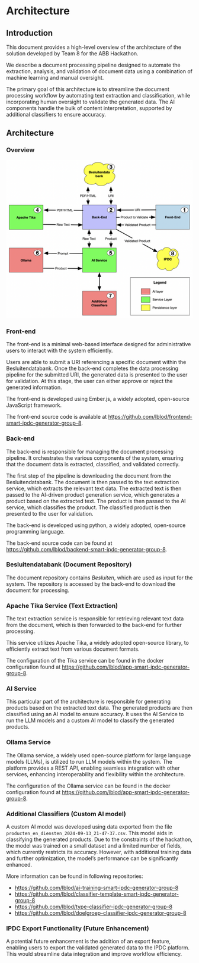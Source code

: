 # Architecture

## Introduction

This document provides a high-level overview of the architecture of the solution developed by Team 8 for the ABB Hackathon.

We describe a document processing pipeline designed to automate the extraction, analysis, and validation of document data using a combination of machine learning and manual oversight.

The primary goal of this architecture is to streamline the document processing workflow by automating text extraction and classification, while incorporating human oversight to validate the generated data. The AI components handle the bulk of content interpretation, supported by additional classifiers to ensure accuracy.

## Architecture

### Overview

![alt text](media/architecture.png)

### Front-end

The front-end is a minimal web-based interface designed for administrative users to interact with the system efficiently.

Users are able to submit a URI referencing a specific document within the Besluitendatabank. Once the back-end completes the data processing pipeline for the submitted URI, the generated data is presented to the user for validation. At this stage, the user can either approve or reject the generated information.

The front-end is developed using Ember.js, a widely adopted, open-source JavaScript framework.

The front-end source code is available at https://github.com/lblod/frontend-smart-ipdc-generator-group-8.

### Back-end

The back-end is responsible for managing the document processing pipeline. It orchestrates the various components of the system, ensuring that the document data is extracted, classified, and validated correctly.

The first step of the pipeline is downloading the document from the Besluitendatabank. The document is then passed to the text extraction service, which extracts the relevant text data. The extracted text is then passed to the AI-driven product generation service, which generates a product based on the extracted text. The product is then passed to the AI service, which classifies the product. The classified product is then presented to the user for validation.

The back-end is developed using python, a widely adopted, open-source programming language.

The back-end source code can be found at https://github.com/lblod/backend-smart-ipdc-generator-group-8.

### Besluitendatabank (Document Repository)

The document repository contains _Besluiten_, which are used as input for the system. The repository is accessed by the back-end to download the document for processing.

### Apache Tika Service (Text Extraction)

The text extraction service is responsible for retrieving relevant text data from the document, which is then forwarded to the back-end for further processing.

This service utilizes Apache Tika, a widely adopted open-source library, to efficiently extract text from various document formats.

The configuration of the Tika service can be found in the docker configuration found at https://github.com/lblod/app-smart-ipdc-generator-group-8.

### AI Service

This particular part of the architecture is responsible for generating products based on the extracted text data. The generated products are then classified using an AI model to ensure accuracy. It uses the AI Service to run the LLM models and a custom AI model to classify the generated products.

### Ollama Service

The Ollama service, a widely used open-source platform for large language models (LLMs), is utilized to run LLM models within the system. The platform provides a REST API, enabling seamless integration with other services, enhancing interoperability and flexibility within the architecture.

The configuration of the Ollama service can be found in the docker configuration found at https://github.com/lblod/app-smart-ipdc-generator-group-8.

### Additional Classifiers (Custom AI model)

A custom AI model was developed using data exported from the file `producten_en_diensten_2024-09-13_21-47-37.csv`. This model aids in classifying the generated products. Due to the constraints of the hackathon, the model was trained on a small dataset and a limited number of fields, which currently restricts its accuracy. However, with additional training data and further optimization, the model’s performance can be significantly enhanced.

More information can be found in following repositories:

- https://github.com/lblod/ai-training-smart-ipdc-generator-group-8
- https://github.com/lblod/classifier-template-smart-ipdc-generator-group-8
- https://github.com/lblod/type-classifier-ipdc-generator-group-8
- https://github.com/lblod/doelgroep-classifier-ipdc-generator-group-8

### IPDC Export Functionality (Future Enhancement)

A potential future enhancement is the addition of an export feature, enabling users to export the validated generated data to the IPDC platform. This would streamline data integration and improve workflow efficiency.
